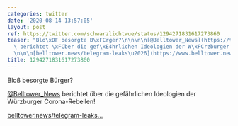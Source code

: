 ```yaml
---
categories: twitter
date: '2020-08-14 13:57:05'
layout: post
ref: https://twitter.com/schwarzlichtwue/status/1294271831617273860
teaser: "Blo\xDF besorgte B\xFCrger?\n\n\n\n[@Belltower_News](https://twitter.com/Belltower_News)\
  \ berichtet \xFCber die gef\xE4hrlichen Ideologien der W\xFCrzburger Corona-Rebellen!\n\
  \n\n\n[belltower.news/telegram-leaks\u2026](https://www.belltower.news/telegram-leaks-hinter-der-maske-der-besorgten-corona-rebellen-lauern-gewaltfantasien-102519/)"
title: 1294271831617273860
---
```

Bloß besorgte Bürger?



[@Belltower_News](https://twitter.com/Belltower_News) berichtet über die gefährlichen Ideologien der Würzburger Corona-Rebellen!



[belltower.news/telegram-leaks…](https://www.belltower.news/telegram-leaks-hinter-der-maske-der-besorgten-corona-rebellen-lauern-gewaltfantasien-102519/)